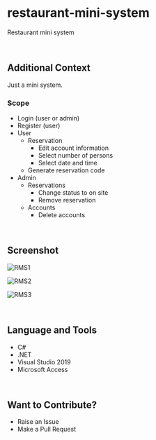 # restaurant-mini-system

Restaurant mini system

<br>

## Additional Context

Just a mini system.

### Scope

- Login (user or admin)
- Register (user)
- User
  - Reservation
    - Edit account information
    - Select number of persons
    - Select date and time
  - Generate reservation code
- Admin
  - Reservations
    - Change status to on site
    - Remove reservation
  - Accounts
    - Delete accounts

<br>

## Screenshot

![RMS1](https://user-images.githubusercontent.com/84888155/130719793-ec8488eb-0001-47c9-80d4-8b182474427a.PNG)

![RMS2](https://user-images.githubusercontent.com/84888155/130719795-9ec05e26-e24c-4dee-8a6d-af157193e916.PNG)

![RMS3](https://user-images.githubusercontent.com/84888155/130719800-13fc4140-315c-46be-9d76-57781dd9a52f.PNG)

<br>

## Language and Tools

- C#
- .NET
- Visual Studio 2019
- Microsoft Access

<br>

## Want to Contribute?

- Raise an Issue
- Make a Pull Request
